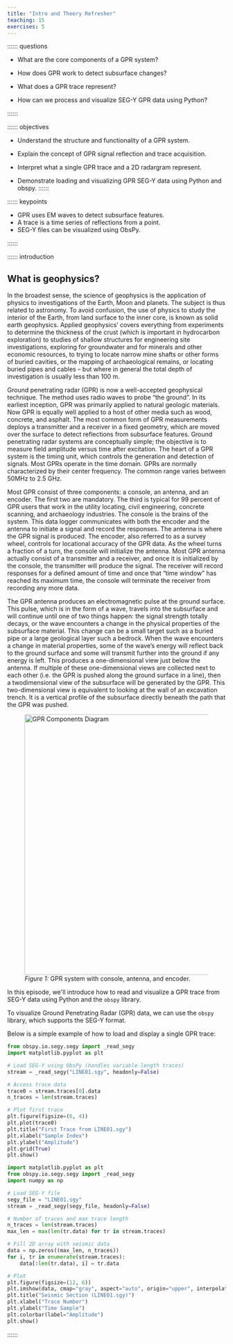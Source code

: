 ```yaml
---
title: "Intro and Theory Refresher"
teaching: 15
exercises: 5
---
```


:::::: questions

- What are the core components of a GPR system?

- How does GPR work to detect subsurface changes?

- What does a GPR trace represent?

- How can we process and visualize SEG-Y GPR data using Python?

::::::

:::::: objectives

- Understand the structure and functionality of a GPR system.

- Explain the concept of GPR signal reflection and trace acquisition.

- Interpret what a single GPR trace and a 2D radargram represent.

- Demonstrate loading and visualizing GPR SEG-Y data using Python and obspy.
::::::

:::::: keypoints

- GPR uses EM waves to detect subsurface features.
- A trace is a time series of reflections from a point.
- SEG-Y files can be visualized using ObsPy.

::::::

:::::: introduction

## What is geophysics?
In the broadest sense, the science of geophysics is the application of physics to investigations of the Earth, 
Moon and planets. The subject is thus related to astronomy.
To avoid confusion, the use of physics to study the interior of the Earth, from land surface to the inner 
core, is known as solid earth geophysics.
Applied geophysics’ covers everything from experiments to determine the thickness of the crust (which is 
important in hydrocarbon exploration) to studies of shallow structures for engineering site investigations, 
exploring for groundwater and for minerals and other economic resources, to trying to locate narrow 
mine shafts or other forms of buried cavities, or the mapping of archaeological remains, or locating buried 
pipes and cables – but where in general the total depth of investigation is usually less than 100 m.

Ground penetrating radar (GPR) is now a well-accepted geophysical technique. The method uses radio 
waves to probe “the ground”. 
In its earliest inception, GPR was primarily applied to natural geologic materials. Now GPR is equally well 
applied to a host of other media such as wood, concrete, and asphalt.
The most common form of GPR measurements deploys a transmitter and a receiver in a fixed geometry, 
which are moved over the surface to detect reflections from subsurface features. Ground penetrating 
radar systems are conceptually simple; the objective is to measure field amplitude versus time after 
excitation. The heart of a GPR system is the timing unit, which controls the generation and detection of 
signals. Most GPRs operate in the time domain. 
GPRs are normally characterized by their center frequency. The common range varies between 50MHz to 
2.5 GHz. 

Most GPR consist of three components: a console, an antenna, and an encoder. The first two are 
mandatory. The third is typical for 99 percent of GPR users that work in the utility locating, civil 
engineering, concrete scanning, and archaeology industries. The console is the brains of the system. This 
data logger communicates with both the encoder and the antenna to initiate a signal and record the 
responses. The antenna is where the GPR signal is produced. The encoder, also referred to as a survey 
wheel, controls for locational accuracy of the GPR data. As the wheel turns a fraction of a turn, the console 
will initialize the antenna. Most GPR antenna actually consist of a transmitter and a receiver, and once it 
is initialized by the console, the transmitter will produce the signal. The receiver will record responses for 
a defined amount of time and once that “time window” has reached its maximum time, the console will 
terminate the receiver from recording any more data. 

The GPR antenna produces an electromagnetic pulse at the ground surface. This pulse, which is in the
form of a wave, travels into the subsurface and will continue until one of two things happen: the signal 
strength totally decays, or the wave encounters a change in the physical properties of the subsurface 
material. This change can be a small target such as a buried pipe or a large geological layer such a bedrock. 
When the wave encounters a change in material properties, some of the wave’s energy will reflect back 
to the ground surface and some will transmit further into the ground if any energy is left. This produces a 
one-dimensional view just below the antenna. If multiple of these one-dimensional views are collected 
next to each other (i.e. the GPR is pushed along the ground surface in a line), then a twodimensional view 
of the subsurface will be generated by the GPR. This two-dimensional view is equivalent to looking at the 
wall of an excavation trench. It is a vertical profile of the subsurface directly beneath the path that the 
GPR was pushed.



<figure>
  <img src="{{ site.baseurl }}/site/GPR-method-3.1.jpg" alt="GPR Components Diagram" width="600"/>
  <figcaption><em>Figure 1:</em> GPR system with console, antenna, and encoder.</figcaption>
</figure>



In this episode, we'll introduce how to read and visualize a GPR trace from SEG-Y data using Python and the `obspy` library.

To visualize Ground Penetrating Radar (GPR) data, we can use the `obspy` library, which supports the SEG-Y format.

Below is a simple example of how to load and display a single GPR trace:

```python
from obspy.io.segy.segy import _read_segy
import matplotlib.pyplot as plt

# Load SEG-Y using ObsPy (handles variable-length traces)
stream = _read_segy("LINE01.sgy", headonly=False)

# Access trace data
trace0 = stream.traces[0].data
n_traces = len(stream.traces)

# Plot first trace
plt.figure(figsize=(6, 4))
plt.plot(trace0)
plt.title("First Trace from LINE01.sgy")
plt.xlabel("Sample Index")
plt.ylabel("Amplitude")
plt.grid(True)
plt.show()
```



```python
import matplotlib.pyplot as plt
from obspy.io.segy.segy import _read_segy
import numpy as np

# Load SEG-Y file
segy_file = "LINE01.sgy"
stream = _read_segy(segy_file, headonly=False)

# Number of traces and max trace length
n_traces = len(stream.traces)
max_len = max(len(tr.data) for tr in stream.traces)

# Fill 2D array with seismic data
data = np.zeros((max_len, n_traces))
for i, tr in enumerate(stream.traces):
    data[:len(tr.data), i] = tr.data

# Plot
plt.figure(figsize=(12, 6))
plt.imshow(data, cmap="gray", aspect="auto", origin="upper", interpolation="none")
plt.title("Seismic Section (LINE01.sgy)")
plt.xlabel("Trace Number")
plt.ylabel("Time Sample")
plt.colorbar(label="Amplitude")
plt.show()

```


::::::
